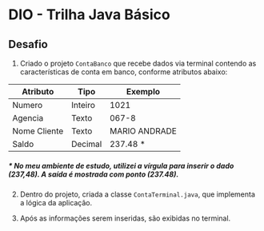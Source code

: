 # DIO - Trilha Java Básico

## Desafio

1. Criado o projeto `ContaBanco` que recebe dados via terminal contendo as características de conta em banco, conforme atributos abaixo:
   
| Atributo  | Tipo     | Exemplo   
| --------- | ---------| ------- 
| Numero    | Inteiro  | 1021 
| Agencia   | Texto    | 067-8
| Nome Cliente | Texto    | MARIO ANDRADE
| Saldo | Decimal |237.48 *
##### * No meu ambiente de estudo, utilizei a vírgula para inserir o dado (237,48). A saída é mostrada com ponto (237.48).

2. Dentro do projeto, criada a classe `ContaTerminal.java`, que implementa a lógica da aplicação.
   
3. Após as informações serem inseridas, são exibidas no terminal.

